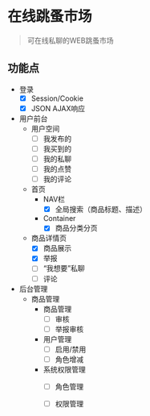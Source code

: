 # 在线跳蚤市场

> 可在线私聊的WEB跳蚤市场

## 功能点

- 登录
    - [x] Session/Cookie
    - [x] JSON AJAX响应
- 用户前台
    - 用户空间
        - [ ] 我发布的
        - [ ] 我买到的
        - [ ] 我的私聊
        - [ ] 我的点赞
        - [ ] 我的评论
    - 首页
        - NAV栏
            - [x] 全局搜索（商品标题、描述）
        - Container
            - [x] 商品分类分页
    - 商品详情页
        - [x] 商品展示
        - [x] 举报
        - [ ] “我想要”私聊
        - [ ] 评论
- 后台管理
    - 商品管理
        - 商品管理
            - [ ] 审核
            - [ ] 举报审核
        - 用户管理
            - [ ] 启用/禁用
            - [ ] 角色增减
        - 系统权限管理
            - [ ] 角色管理
            - [ ] 权限管理
            